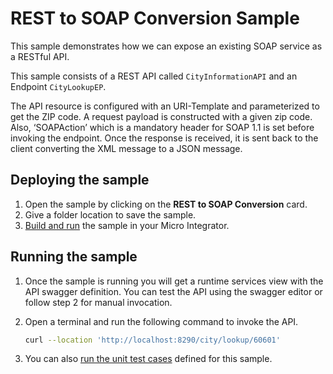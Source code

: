 # REST to SOAP Conversion Sample

This sample demonstrates how we can expose an existing SOAP service as a RESTful API.

This sample consists of a REST API called `CityInformationAPI` and an Endpoint `CityLookupEP`.

The API resource is configured with an URI-Template and parameterized to get the ZIP code. A request payload is constructed with a given zip code. Also, ‘SOAPAction’ which is a mandatory header for SOAP 1.1 is set before invoking the endpoint. Once the response is received, it is sent back to the client converting the XML message to a JSON message.

## Deploying the sample

1.  Open the sample by clicking on the **REST to SOAP Conversion** card.
2.  Give a folder location to save the sample.
3.  [Build and run]({{base_path}}/develop/deploy-artifacts#build-and-run) the sample in your Micro Integrator.

## Running the sample

1. Once the sample is running you will get a runtime services view with the API swagger definition. You can test the API using the swagger editor or follow step 2 for manual invocation.

2. Open a terminal and run the following command to invoke the API.

    ```bash
    curl --location 'http://localhost:8290/city/lookup/60601'
    ```

3. You can also [run the unit test cases]({{base_path}}/develop/creating-unit-test-suite/#run-unit-test-suite) defined for this sample.    

